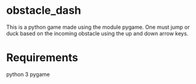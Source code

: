 # obstacle_dash
This is a python game made using the module pygame. One must jump or duck based on the incoming obstacle using the up and down arrow keys.
# Requirements
python 3
pygame
